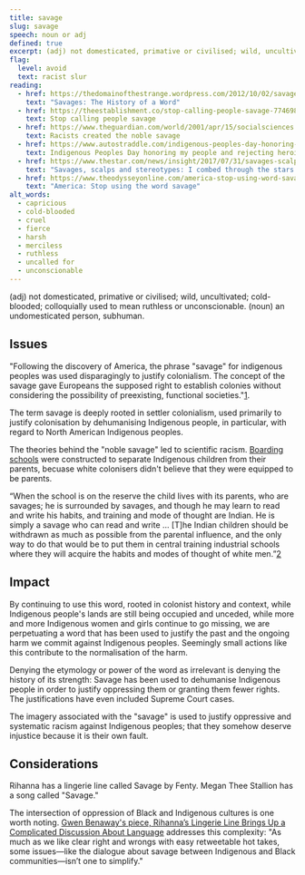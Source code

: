 ```yaml
---
title: savage
slug: savage
speech: noun or adj
defined: true
excerpt: (adj) not domesticated, primative or civilised; wild, uncultivated; cold-blooded; colloquially used to mean ruthless or unconscionable. (noun) an undomesticated person, subhuman. historically used to by European settlers to dehumanize Indigenous peoples
flag:
  level: avoid
  text: racist slur
reading:
  - href: https://thedomainofthestrange.wordpress.com/2012/10/02/savages-the-history-of-a-word/
    text: "Savages: The History of a Word"
  - href: https://theestablishment.co/stop-calling-people-savage-7746984d565d/index.html
    text: Stop calling people savage
  - href: https://www.theguardian.com/world/2001/apr/15/socialsciences.highereducation
    text: Racists created the noble savage
  - href: https://www.autostraddle.com/indigenous-peoples-day-honoring-my-people-and-rejecting-heroic-genocide-354654/
    text: Indigenous Peoples Day honoring my people and rejecting heroic genocide
  - href: https://www.thestar.com/news/insight/2017/07/31/savages-scalps-and-stereotypes-i-combed-through-the-stars-historical-indigenous-coverage.html
    text: "Savages, scalps and stereotypes: I combed through the stars historical Indigenous coverage"
  - href: https://www.theodysseyonline.com/america-stop-using-word-savage
    text: "America: Stop using the word savage"
alt_words:
  - capricious
  - cold-blooded
  - cruel
  - fierce
  - harsh
  - merciless
  - ruthless
  - uncalled for
  - unconscionable
---
```

(adj) not domesticated, primative or civilised; wild, uncultivated; cold-blooded; colloquially used to mean ruthless or unconscionable.
(noun) an undomesticated person, subhuman.

## Issues

"Following the discovery of America, the phrase "savage" for indigenous peoples was used disparagingly to justify colonialism. The concept of the savage gave Europeans the supposed right to establish colonies without considering the possibility of preexisting, functional societies."[1](https://en.wikipedia.org/wiki/Noble_savage).

The term savage is deeply rooted in settler colonialism, used primarily to justify colonisation by dehumanising Indigenous people, in particular, with regard to North American Indigenous peoples.

The theories behind the "noble savage" led to scientific racism. [Boarding schools](https://eji.org/history-racial-injustice-cultural-genocide) were constructed to separate Indigenous children from their parents, becuase white colonisers didn't believe that they were equipped to be parents.

“When the school is on the reserve the child lives with its parents, who are savages; he is surrounded by savages, and though he may learn to read and write his habits, and training and mode of thought are Indian. He is simply a savage who can read and write … [T]he Indian children should be withdrawn as much as possible from the parental influence, and the only way to do that would be to put them in central training industrial schools where they will acquire the habits and modes of thought of white men.”[2](https://eji.org/history-racial-injustice-cultural-genocide)

## Impact

By continuing to use this word, rooted in colonist history and context, while Indigenous people's lands are still being occupied and unceded, while more and more Indigenous women and girls continue to go missing, we are perpetuating a word that has been used to justify the past and the ongoing harm we commit against Indigenous peoples. Seemingly small actions like this contribute to the normalisation of the harm.

Denying the etymology or power of the word as irrelevant is denying the history of its strength: Savage has been used to dehumanise Indigenous people in order to justify oppressing them or granting them fewer rights. The justifications have even included Supreme Court cases.

The imagery associated with the "savage" is used to justify oppressive and systematic racism against Indigenous peoples; that they somehow deserve injustice because it is their own fault.

## Considerations

Rihanna has a lingerie line called Savage by Fenty. Megan Thee Stallion has a song called "Savage."

The intersection of oppression of Black and Indigenous cultures is one worth noting. [Gwen Benaway's piece, Rihanna’s Lingerie Line Brings Up a Complicated Discussion About Language](https://www.flare.com/fashion/rihanna-savage-fenty-lingerie/) addresses this complexity: "As much as we like clear right and wrongs with easy retweetable hot takes, some issues—like the dialogue about savage between Indigenous and Black communities—isn’t one to simplify."
